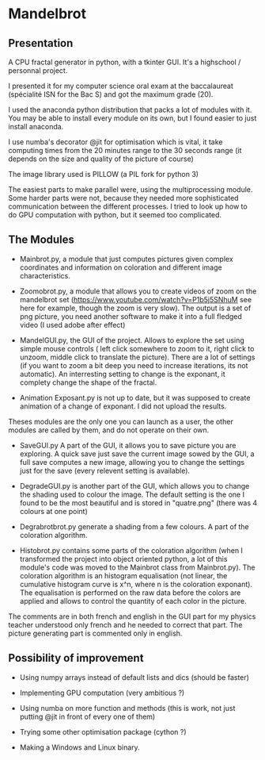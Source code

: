 # Mandelbrot


## Presentation

A CPU fractal generator in python, with a tkinter GUI. It's a highschool / personnal project.

I presented it for my computer science oral exam at the baccalaureat (spécialité ISN for the Bac S) and got the maximum grade (20).

I used the anaconda python distribution that packs a lot of modules with it. You may be able to install every module on its own, but I found easier to just install anaconda.

I use numba's decorator @jit for optimisation which is vital, it take computing times from the 20 minutes range to the 30 seconds range (it depends on the size and quality of the picture of course)

The image library used is PILLOW (a PIL fork for python 3)

The easiest parts to make parallel were, using the multiprocessing module. Some harder parts were not, because they needed more sophisticated communication between the different processes. I tried to look up how to do GPU computation with python, but it seemed too complicated.

## The Modules

* Mainbrot.py, a module that just computes pictures given complex coordinates and information on coloration and different image characteristics.

* Zoomobrot.py, a module that allows you to create videos of zoom on the mandelbrot set (https://www.youtube.com/watch?v=P1b5j5SNhuM see here for example, though the zoom is very slow). The output is a set of png picture, you need another software to make it into a full fledged video (I used adobe after effect)

* MandelGUI.py, the GUI of the project. Allows to explore the set using simple mouse controls ( left click somewhere to zoom to it, right click to unzoom, middle click to translate the picture). There are a lot of settings (if you want to zoom a bit deep you need to increase iterations, its not automatic). An interresting setting to change is the exponant, it complety change the shape of the fractal.

* Animation Exposant.py is not up to date, but it was supposed to create animation of a change of exponant. I did not upload the results.

Theses modules are the only one you can launch as a user, the other modules are called by them, and do not operate on their own.

* SaveGUI.py A part of the GUI, it allows you to save picture you are exploring. A quick save just save the current image sowed by the GUI, a full save computes a new image, allowing you to change the settings just for the save (every relevent setting is available). 

* DegradeGUI.py is another part of the GUI, which allows you to change the shading used to colour the image. The default setting is the one I found to be the most beautiful and is stored in "quatre.png" (there was 4 colours at one point)

* Degrabrotbrot.py generate a shading from a few colours. A part of the coloration algorithm.

* Histobrot.py contains some parts of the coloration algorithm (when I transformed the project into object oriented python, a lot of this module's code was moved to the Mainbrot class from Mainbrot.py). The coloration algorithm is an histogram equalisation (not linear, the cumulative histogram curve is x^n, where n is the coloration exponant). The equalisation is performed on the raw data before the colors are applied and allows to control the quantity of each color in the picture.


The comments are in both french and english in the GUI part for my physics teacher understood only french and he needed to correct that part. The picture generating part is commented only in english.


## Possibility of improvement

* Using numpy arrays instead of default lists and dics (should be faster)

* Implementing GPU computation (very ambitious ?)

* Using numba on more function and methods (this is work, not just putting @jit in front of every one of them)

* Trying some other optimisation package (cython ?)

* Making a Windows and Linux binary.
